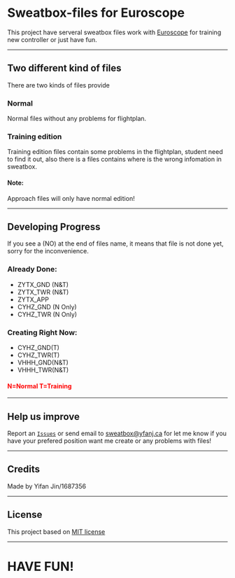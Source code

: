 # **Sweatbox-files for Euroscope**

This project have serveral sweatbox files work with [Euroscope](https://euroscope.hu) for training new controller or just have fun.

---

## **Two different kind of files**

There are two kinds of files provide

### Normal

Normal files without any problems for flightplan.

### Training edition

Training edition files contain some problems in the flightplan, student need to find it out, also there is a files contains where is the wrong infomation in sweatbox.

#### Note:
Approach files will only have normal edition!

---

## **Developing Progress**
If you see a (NO) at the end of files name, it means that file is not done yet, sorry for the inconvenience.

### Already Done:
- ZYTX_GND (N&T)
- ZYTX_TWR (N&T)
- ZYTX_APP
- CYHZ_GND (N Only)
- CYHZ_TWR (N Only)

### Creating Right Now:
- CYHZ_GND(T)
- CYHZ_TWR(T)
- VHHH_GND(N&T)
- VHHH_TWR(N&T)

#### <spam style="color:red;"> N=Normal T=Training </spam>

---

## **Help us improve**
Report an [``Issues``](https://github.com/N28888/Sweatbox-files/issues) or send email to sweatbox@yfanj.ca for let me know if you have your prefered position want me create or any problems with files!

---

## **Credits**
Made by Yifan Jin/1687356

---

## **License**

This project based on [MIT license](https://github.com/N28888/Sweatbox-files/blob/main/LICENSE)

---

# **HAVE FUN!**